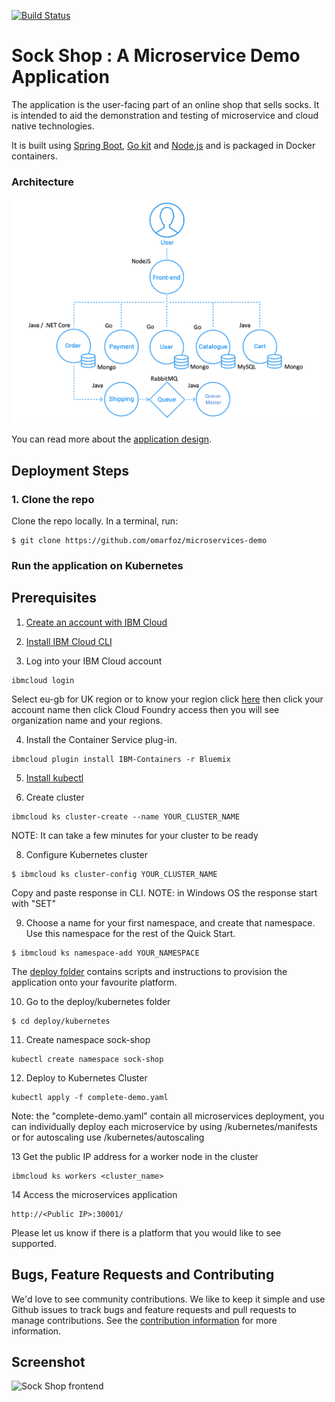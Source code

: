 [![Build Status](https://travis-ci.org/microservices-demo/microservices-demo.svg?branch=master)](https://travis-ci.org/microservices-demo/microservices-demo)

# Sock Shop : A Microservice Demo Application

The application is the user-facing part of an online shop that sells socks. It is intended to aid the demonstration and testing of microservice and cloud native technologies.

It is built using [Spring Boot](http://projects.spring.io/spring-boot/), [Go kit](http://gokit.io) and [Node.js](https://nodejs.org/) and is packaged in Docker containers.

### Architecture

![Architecture diagram](https://github.com/microservices-demo/microservices-demo.github.io/blob/HEAD/assets/Architecture.png "Architecture")

You can read more about the [application design](./internal-docs/design.md).

## Deployment Steps

### 1. Clone the repo

Clone the repo locally. In a terminal, run:

```
$ git clone https://github.com/omarfoz/microservices-demo
```

### Run the application on Kubernetes


## Prerequisites

1. [Create an account with IBM Cloud](http://ibm.biz/micro-reg)

2. [Install IBM Cloud CLI](https://console.bluemix.net/docs/cli/reference/bluemix_cli/get_started.html#getting-started)

3. Log into your IBM Cloud account 
```
ibmcloud login 
```

Select eu-gb for UK region or to know your region click [here](https://console.bluemix.net/iam/#/users/) 
then click your account name then click Cloud Foundry access then you will see organization name and your regions.

4. Install the Container Service plug-in.
```
ibmcloud plugin install IBM-Containers -r Bluemix
```

5. [Install kubectl](https://kubernetes.io/docs/tasks/tools/install-kubectl/#install-kubectl)

6. Create cluster
```
ibmcloud ks cluster-create --name YOUR_CLUSTER_NAME
```
NOTE: It can take a few minutes for your cluster to be ready

8. Configure Kubernetes cluster
```
$ ibmcloud ks cluster-config YOUR_CLUSTER_NAME
```

Copy and paste response in CLI.
NOTE: in Windows OS the response start with "SET" 


9. Choose a name for your first namespace, and create that namespace. Use this namespace for the rest of the Quick Start.
```
$ ibmcloud ks namespace-add YOUR_NAMESPACE
```

The [deploy folder](./deploy/) contains scripts and instructions to provision the application onto your favourite platform. 

10. Go to the deploy/kubernetes folder
```
$ cd deploy/kubernetes
```
11. Create namespace sock-shop
```
kubectl create namespace sock-shop

```
12. Deploy to Kubernetes Cluster
```
kubectl apply -f complete-demo.yaml
```
Note: the "complete-demo.yaml" contain all microservices deployment, you can individually deploy each microservice by using /kubernetes/manifests or for autoscaling use /kubernetes/autoscaling 

13 Get the public IP address for a worker node in the cluster
```
ibmcloud ks workers <cluster_name>
```
14 Access the microservices application
```
http://<Public IP>:30001/
```
Please let us know if there is a platform that you would like to see supported.

## Bugs, Feature Requests and Contributing

We'd love to see community contributions. We like to keep it simple and use Github issues to track bugs and feature requests and pull requests to manage contributions. See the [contribution information](.github/CONTRIBUTING.md) for more information.

## Screenshot

![Sock Shop frontend](https://github.com/microservices-demo/microservices-demo.github.io/raw/master/assets/sockshop-frontend.png)


## 
